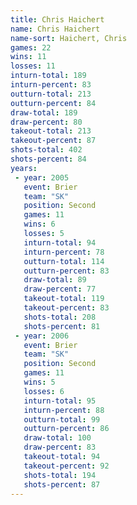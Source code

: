 ```yaml
---
title: Chris Haichert
name: Chris Haichert
name-sort: Haichert, Chris
games: 22
wins: 11
losses: 11
inturn-total: 189
inturn-percent: 83
outturn-total: 213
outturn-percent: 84
draw-total: 189
draw-percent: 80
takeout-total: 213
takeout-percent: 87
shots-total: 402
shots-percent: 84
years:
 - year: 2005
   event: Brier
   team: "SK"
   position: Second
   games: 11
   wins: 6
   losses: 5
   inturn-total: 94
   inturn-percent: 78
   outturn-total: 114
   outturn-percent: 83
   draw-total: 89
   draw-percent: 77
   takeout-total: 119
   takeout-percent: 83
   shots-total: 208
   shots-percent: 81
 - year: 2006
   event: Brier
   team: "SK"
   position: Second
   games: 11
   wins: 5
   losses: 6
   inturn-total: 95
   inturn-percent: 88
   outturn-total: 99
   outturn-percent: 86
   draw-total: 100
   draw-percent: 83
   takeout-total: 94
   takeout-percent: 92
   shots-total: 194
   shots-percent: 87
---
```


